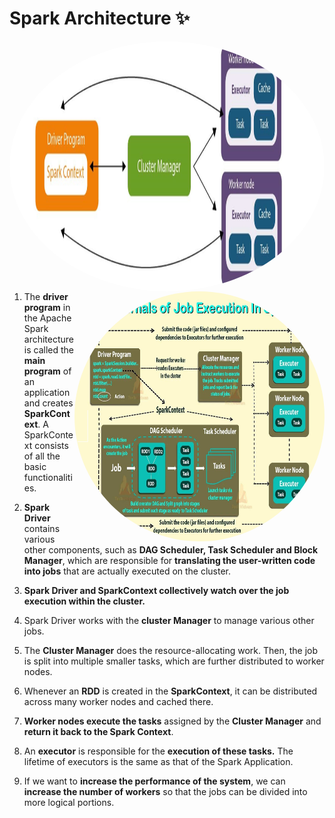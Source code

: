 # Spark Architecture ✨

<div>
<img align="left" alt="spark" src="https://github.com/urja2001/Databricks-Complete-Notes-HandsOn/blob/9a9aa6d73642e738a968dedd57c2612d4fc8822a/Chapter%200%20-%20Architecture%20of%20Spark/pics/SparkArchitecture_2.jpg" width="570" height="400" style="border-radius:50%">   
<img align="right" alt="spark" src="https://github.com/urja2001/Databricks-Complete-Notes-HandsOn/blob/757cc322b1305084c643da90fda25d16eae9c97a/Chapter%200%20-%20Architecture%20of%20Spark/pics/SparkArchitecture_1.jpg" width="400" height="400" style="border-radius:50%">   
</div> 

1. The <b>driver program</b> in the Apache Spark architecture is called the <b>main program</b> of an application and creates <b>SparkContext</b>. A SparkContext consists of all the basic functionalities. <br>

2. <b>Spark Driver</b> contains various other components, such as <b>DAG Scheduler, Task Scheduler and Block Manager</b>, which are responsible for <b>translating the user-written code into jobs</b> that are actually executed on the cluster.<br>

3. <b>Spark Driver and SparkContext collectively watch over the job execution within the cluster.</b> <br>

4. Spark Driver works with the <b>cluster Manager</b> to manage various other jobs.
   
6. The <b>Cluster Manager</b> does the resource-allocating work. Then, the job is split into multiple smaller tasks, which are further distributed to worker nodes.<br>

7. Whenever an <b>RDD</b> is created in the <b>SparkContext</b>, it can be distributed across many worker nodes and cached there.<br>
8. <b>Worker nodes execute the tasks</b> assigned by the <b> Cluster Manager</b> and <b> return it back to the Spark Context</b>.<br>

9. An <b>executor</b> is responsible for the <b>execution of these tasks.</b> The lifetime of executors is the same as that of the Spark Application. <br>
10. If we want to <b>increase the performance of the system</b>, we can <b>increase the number of workers</b> so that the jobs can be divided into more logical portions.<br>
